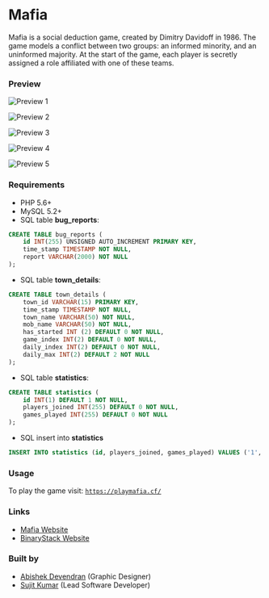 # Mafia

Mafia is a social deduction game, created by Dimitry Davidoff in 1986. The game models a conflict between two groups: an informed minority, and an uninformed majority. At the start of the game, each player is secretly assigned a role affiliated with one of these teams.

### Preview

![Preview 1](https://i.imgur.com/NEy5d3i.png)

![Preview 2](https://i.imgur.com/NOOkvyN.png)

![Preview 3](https://i.imgur.com/IoBpD6w.png)

![Preview 4](https://i.imgur.com/cQL5cTZ.png)

![Preview 5](https://i.imgur.com/hXyh1BR.png)

### Requirements

- PHP 5.6+
- MySQL 5.2+
- SQL table **bug_reports**:
```sql
CREATE TABLE bug_reports (
	id INT(255) UNSIGNED AUTO_INCREMENT PRIMARY KEY,
	time_stamp TIMESTAMP NOT NULL,
	report VARCHAR(2000) NOT NULL
);
```
- SQL table **town_details**:
```sql
CREATE TABLE town_details (
	town_id VARCHAR(15) PRIMARY KEY,
	time_stamp TIMESTAMP NOT NULL,
	town_name VARCHAR(50) NOT NULL,
	mob_name VARCHAR(50) NOT NULL,
	has_started INT (2) DEFAULT 0 NOT NULL,
	game_index INT(2) DEFAULT 0 NOT NULL,
	daily_index INT(2) DEFAULT 0 NOT NULL,
	daily_max INT(2) DEFAULT 2 NOT NULL
);
```
- SQL table **statistics**:
```sql
CREATE TABLE statistics (
	id INT(1) DEFAULT 1 NOT NULL,
	players_joined INT(255) DEFAULT 0 NOT NULL,
	games_played INT(255) DEFAULT 0 NOT NULL
);
```
- SQL insert into **statistics**
```sql
INSERT INTO statistics (id, players_joined, games_played) VALUES ('1', '0', '0');
```

### Usage

To play the game visit: [`https://playmafia.cf/`](https://playmafia.cf/)

### Links

- [Mafia Website](https://mafia.binarystack.org)
- [BinaryStack Website](https://binarystack.org)

### Built by

- [Abishek Devendran](https://github.com/abishekdevendran) (Graphic Designer)
- [Sujit Kumar](https://github.com/therealsujitk) (Lead Software Developer)
